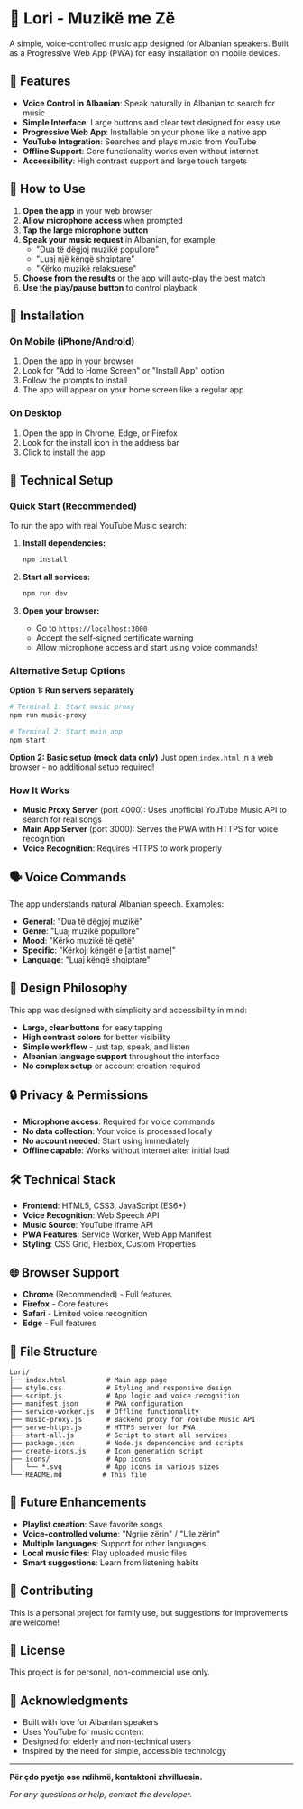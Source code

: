 # 🎵 Lori - Muzikë me Zë

A simple, voice-controlled music app designed for Albanian speakers. Built as a Progressive Web App (PWA) for easy installation on mobile devices.

## 🌟 Features

- **Voice Control in Albanian**: Speak naturally in Albanian to search for music
- **Simple Interface**: Large buttons and clear text designed for easy use
- **Progressive Web App**: Installable on your phone like a native app
- **YouTube Integration**: Searches and plays music from YouTube
- **Offline Support**: Core functionality works even without internet
- **Accessibility**: High contrast support and large touch targets

## 🚀 How to Use

1. **Open the app** in your web browser
2. **Allow microphone access** when prompted
3. **Tap the large microphone button** 
4. **Speak your music request** in Albanian, for example:
   - "Dua të dëgjoj muzikë popullore"
   - "Luaj një këngë shqiptare"
   - "Kërko muzikë relaksuese"
5. **Choose from the results** or the app will auto-play the best match
6. **Use the play/pause button** to control playback

## 📱 Installation

### On Mobile (iPhone/Android)
1. Open the app in your browser
2. Look for "Add to Home Screen" or "Install App" option
3. Follow the prompts to install
4. The app will appear on your home screen like a regular app

### On Desktop
1. Open the app in Chrome, Edge, or Firefox
2. Look for the install icon in the address bar
3. Click to install the app

## 🔧 Technical Setup

### Quick Start (Recommended)
To run the app with real YouTube Music search:

1. **Install dependencies:**
   ```bash
   npm install
   ```

2. **Start all services:**
   ```bash
   npm run dev
   ```

3. **Open your browser:**
   - Go to `https://localhost:3000`
   - Accept the self-signed certificate warning
   - Allow microphone access and start using voice commands!

### Alternative Setup Options

**Option 1: Run servers separately**
```bash
# Terminal 1: Start music proxy
npm run music-proxy

# Terminal 2: Start main app
npm start
```

**Option 2: Basic setup (mock data only)**
Just open `index.html` in a web browser - no additional setup required!

### How It Works
- **Music Proxy Server** (port 4000): Uses unofficial YouTube Music API to search for real songs
- **Main App Server** (port 3000): Serves the PWA with HTTPS for voice recognition
- **Voice Recognition**: Requires HTTPS to work properly

## 🗣️ Voice Commands

The app understands natural Albanian speech. Examples:

- **General**: "Dua të dëgjoj muzikë"
- **Genre**: "Luaj muzikë popullore"
- **Mood**: "Kërko muzikë të qetë"
- **Specific**: "Kërkoji këngët e [artist name]"
- **Language**: "Luaj këngë shqiptare"

## 🎯 Design Philosophy

This app was designed with simplicity and accessibility in mind:

- **Large, clear buttons** for easy tapping
- **High contrast colors** for better visibility
- **Simple workflow** - just tap, speak, and listen
- **Albanian language support** throughout the interface
- **No complex setup** or account creation required

## 🔒 Privacy & Permissions

- **Microphone access**: Required for voice commands
- **No data collection**: Your voice is processed locally
- **No account needed**: Start using immediately
- **Offline capable**: Works without internet after initial load

## 🛠️ Technical Stack

- **Frontend**: HTML5, CSS3, JavaScript (ES6+)
- **Voice Recognition**: Web Speech API
- **Music Source**: YouTube iframe API
- **PWA Features**: Service Worker, Web App Manifest
- **Styling**: CSS Grid, Flexbox, Custom Properties

## 🌐 Browser Support

- **Chrome** (Recommended) - Full features
- **Firefox** - Core features
- **Safari** - Limited voice recognition
- **Edge** - Full features

## 📁 File Structure

```
Lori/
├── index.html          # Main app page
├── style.css           # Styling and responsive design
├── script.js           # App logic and voice recognition
├── manifest.json       # PWA configuration
├── service-worker.js   # Offline functionality
├── music-proxy.js      # Backend proxy for YouTube Music API
├── serve-https.js      # HTTPS server for PWA
├── start-all.js        # Script to start all services
├── package.json        # Node.js dependencies and scripts
├── create-icons.js     # Icon generation script
├── icons/              # App icons
│   └── *.svg           # App icons in various sizes
└── README.md          # This file
```

## 🚀 Future Enhancements

- **Playlist creation**: Save favorite songs
- **Voice-controlled volume**: "Ngrije zërin" / "Ule zërin"
- **Multiple languages**: Support for other languages
- **Local music files**: Play uploaded music files
- **Smart suggestions**: Learn from listening habits

## 🤝 Contributing

This is a personal project for family use, but suggestions for improvements are welcome!

## 📄 License

This project is for personal, non-commercial use only.

## 🙏 Acknowledgments

- Built with love for Albanian speakers
- Uses YouTube for music content
- Designed for elderly and non-technical users
- Inspired by the need for simple, accessible technology

---

**Për çdo pyetje ose ndihmë, kontaktoni zhvilluesin.** 

*For any questions or help, contact the developer.* 